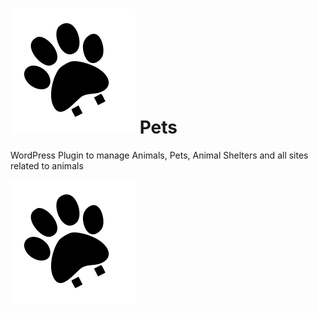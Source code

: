 # ![Pets Logo](./assets/images/logo.svg) Pets
WordPress Plugin to manage Animals, Pets, Animal Shelters and all sites related to animals

![Pets Logo](./assets/images/logo.svg)
